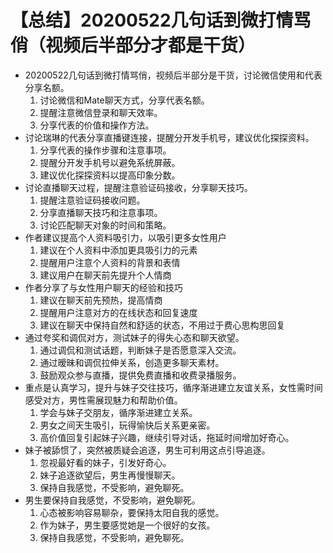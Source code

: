 # 【总结】20200522几句话到微打情骂俏（视频后半部分才都是干货）

-   20200522几句话到微打情骂俏，视频后半部分是干货，讨论微信使用和代表分享名额。
    1.  讨论微信和Mate聊天方式，分享代表名额。
    2.  提醒注意微信登录和聊天效率。
    3.  分享代表的价值和操作方法。
-   讨论瑞琳的代表分享直播键连接，提醒分开发手机号，建议优化探探资料。
    1.  分享代表的操作步骤和注意事项。
    2.  提醒分开发手机号以避免系统屏蔽。
    3.  建议优化探探资料以提高印象分数。
-   讨论直播聊天过程，提醒注意验证码接收，分享聊天技巧。
    1.  提醒注意验证码接收问题。
    2.  分享直播聊天技巧和注意事项。
    3.  讨论匹配聊天对象的时间和策略。
-   作者建议提高个人资料吸引力，以吸引更多女性用户
    1.  建议在个人资料中添加更具吸引力的元素
    2.  提醒用户注意个人资料的背景和表情
    3.  建议用户在聊天前先提升个人情商
-   作者分享了与女性用户聊天的经验和技巧
    1.  建议在聊天前先预热，提高情商
    2.  提醒用户注意对方的在线状态和回复速度
    3.  建议在聊天中保持自然和舒适的状态，不用过于费心思构思回复
-   通过夸奖和调侃对方，测试妹子的得失心态和聊天欲望。
    1.  通过调侃和测试话题，判断妹子是否愿意深入交流。
    2.  通过暧昧和调侃拉伸关系，创造更多聊天素材。
    3.  鼓励观众参与直播，提供免费直播和收费录播服务。
-   重点是认真学习，提升与妹子交往技巧，循序渐进建立友谊关系，女性需时间感受对方，男性需展现魅力和帮助价值。
    1.  学会与妹子交朋友，循序渐进建立关系。
    2.  男女之间天生吸引，玩得愉快后关系更亲密。
    3.  高价值回复引起妹子兴趣，继续引导对话，拖延时间增加好奇心。
-   妹子被舔惯了，突然被质疑会追逐，男生可利用这点引导追逐。
    1.  忽视最好看的妹子，引发好奇心。
    2.  妹子追逐欲望后，男生再慢慢聊天。
    3.  保持自我感觉，不受影响，避免聊死。
-   男生要保持自我感觉，不受影响，避免聊死。
    1.  心态被影响容易聊杂，要保持太阳自我的感觉。
    2.  作为妹子，男生要感觉她是一个很好的女孩。
    3.  保持自我感觉，不受影响，避免聊死。